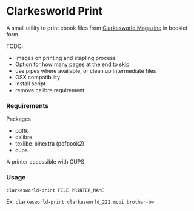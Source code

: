 # Clarkesworld Print

A small utility to print ebook files from [Clarkesworld Magazine](https://clarkesworldmagazine.com/) in booklet form.

TODO:
- Images on printing and stapling process
- Option for how many pages at the end to skip
- use pipes where available, or clean up intermediate files
- OSX compatibility
- install script
- remove calibre requirement

### Requirements

Packages
- pdftk
- calibre
- texlibe-binextra (pdfbook2)
- cups

A printer accessible with CUPS

### Usage

`clarkesworld-print FILE PRINTER_NAME`

Ex: `clarkesworld-print clarkesworld_222.mobi brother-bw`

